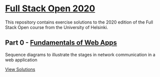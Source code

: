 # [Full Stack Open 2020](https://fullstackopen.com/en/)

This repository contains exercise solutions to the 2020 edition of the Full Stack Open course from the University of Helsinki.

## Part 0 - [Fundamentals of Web Apps](https://fullstackopen.com/en/part0/fundamentals_of_web_apps)

Sequence diagrams to illustrate the stages in network communication in a web application

[View Solutions](https://github.com/mojpm/fullstack-open-2020/tree/master/part-0)
